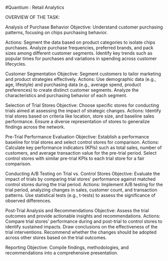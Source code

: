 #Quantium : Retail Analytics

OVERVIEW OF THE TASK:

Analysis of Purchase Behavior
Objective: Understand customer purchasing patterns, focusing on chips purchasing behavior.

Actions:
Segment the data based on product categories to isolate chips purchases.
Analyze purchase frequencies, preferred brands, and pack sizes among different customer segments.
Identify key trends such as popular times for purchases and variations in spending across customer lifecycles.

Customer Segmentation
Objective: Segment customers to tailor marketing and product strategies effectively.
Actions:
Use demographic data (e.g., age, lifestyle) and purchasing data (e.g., average spend, product preferences) to create distinct customer segments.
Analyze the characteristics and purchasing behavior of each segment.

Selection of Trial Stores
Objective: Choose specific stores for conducting trials aimed at assessing the impact of strategic changes.
Actions:
Identify trial stores based on criteria like location, store size, and baseline sales performance.
Ensure a diverse representation of stores to generalize findings across the network.

Pre-Trial Performance Evaluation
Objective: Establish a performance baseline for trial stores and select control stores for comparison.
Actions:
Calculate key performance indicators (KPIs) such as total sales, number of customers, and average transaction value for the pre-trial period.
Select control stores with similar pre-trial KPIs to each trial store for a fair comparison.

Conducting A/B Testing on Trial vs. Control Stores
Objective: Evaluate the impact of trials by comparing trial stores' performance against matched control stores during the trial period.
Actions:
Implement A/B testing for the trial period, analyzing changes in sales, customer count, and transaction patterns.
Use statistical tests (e.g., t-tests) to assess the significance of observed differences.

Post-Trial Analysis and Recommendations
Objective: Assess the trial outcomes and provide actionable insights and recommendations.
Actions:
Compare trial stores' performance during and post-trial to control stores to identify sustained impacts.
Draw conclusions on the effectiveness of the trial interventions.
Recommend whether the changes should be adopted across other stores based on the trial outcomes.

Reporting
Objective: Compile findings, methodologies, and recommendations into a comprehensive presentation.


